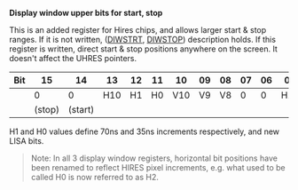 **Display window upper bits for start, stop**

This is an added register for Hires chips, and allows larger start & stop ranges. If it is not written, ([DIWSTRT](/hardware:diwstrt), [DIWSTOP](/hardware:diwstrt)) description holds. If this register is written, direct start & stop positions anywhere on the screen. It doesn't affect the UHRES pointers.

| Bit| 15| 14| 13| 12| 11| 10| 09| 08| 07| 06| 05| 04| 03| 02| 01| 00  |
|---|---|---|---|---|---|---|---|---|---|---|---|---|---|---|---|---  |
|| 0| 0| H10| H1| H0| V10| V9| V8| 0| 0| H10| H1| H0| V10| V9| V8  |
|| (stop)| (start)|

H1 and H0 values define 70ns and 35ns increments respectively, and new LISA bits.  
  
> Note: In all 3 display window registers, horizontal bit positions have been renamed to reflect HIRES pixel increments, e.g. what used to be called H0 is now referred to as H2.

